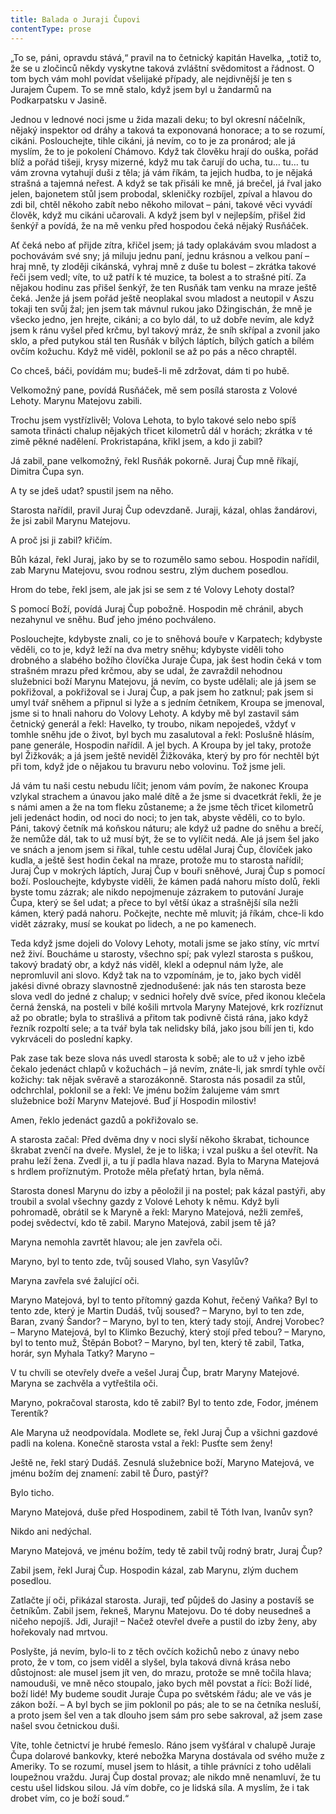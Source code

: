 ```yaml
---
title: Balada o Juraji Čupovi
contentType: prose
---
```


<section>

„To se, páni, opravdu stává,“ pravil na to četnický kapitán Havelka, „totiž to, že se u zločinců někdy vyskytne taková zvláštní svědomitost a řádnost. O tom bych vám mohl povídat všelijaké případy, ale nejdivnější je ten s Jurajem Čupem. To se mně stalo, když jsem byl u žandarmů na Podkarpatsku v Jasině.

Jednou v lednové noci jsme u žida mazali deku; to byl okresní náčelník, nějaký inspektor od dráhy a taková ta exponovaná honorace; a to se rozumí, cikáni. Poslouchejte, tihle cikáni, já nevím, co to je za pronárod; ale já myslím, že to je pokolení Chámovo. Když tak člověku hrají do ouška, pořád blíž a pořád tišeji, krysy mizerné, když mu tak čarují do ucha, tu… tu… tu vám zrovna vytahují duši z těla; já vám říkám, ta jejich hudba, to je nějaká strašná a tajemná neřest. A když se tak přisáli ke mně, já brečel, já řval jako jelen, bajonetem stůl jsem probodal, skleničky rozbíjel, zpíval a hlavou do zdi bil, chtěl někoho zabít nebo někoho milovat – páni, takové věci vyvádí člověk, když mu cikáni učarovali. A když jsem byl v nejlepším, přišel žid šenkýř a povídá, že na mě venku před hospodou čeká nějaký Rusňáček.

Ať čeká nebo ať přijde zítra, křičel jsem; já tady oplakávám svou mladost a pochovávám své sny; já miluju jednu paní, jednu krásnou a velkou paní – hraj mně, ty zloději cikánská, vyhraj mně z duše tu bolest – zkrátka takové řeči jsem vedl; víte, to už patří k té muzice, ta bolest a to strašné pití. Za nějakou hodinu zas přišel šenkýř, že ten Rusňák tam venku na mraze ještě čeká. Jenže já jsem pořád ještě neoplakal svou mladost a neutopil v Aszu tokaji ten svůj žal; jen jsem tak mávnul rukou jako Džingischán, že mně je všecko jedno, jen hrejte, cikáni; a co bylo dál, to už dobře nevím, ale když jsem k ránu vyšel před krčmu, byl takový mráz, že sníh skřípal a zvonil jako sklo, a před putykou stál ten Rusňák v bílých láptích, bílých gatích a bílém ovčím kožuchu. Když mě viděl, poklonil se až po pás a něco chraptěl.

Co chceš, báči, povídám mu; budeš-li mě zdržovat, dám ti po hubě.

Velkomožný pane, povídá Rusňáček, mě sem posílá starosta z Volové Lehoty. Marynu Matejovu zabili.

Trochu jsem vystřízlivěl; Volova Lehota, to bylo takové selo nebo spíš samota třinácti chalup nějakých třicet kilometrů dál v horách; zkrátka v té zimě pěkné nadělení. Prokristapána, křikl jsem, a kdo ji zabil?

Já zabil, pane velkomožný, řekl Rusňák pokorně. Juraj Čup mně říkají, Dimitra Čupa syn.

A ty se jdeš udat? spustil jsem na něho.

Starosta nařídil, pravil Juraj Čup odevzdaně. Juraji, kázal, ohlas žandárovi, že jsi zabil Marynu Matejovu.

A proč jsi ji zabil? křičím.

Bůh kázal, řekl Juraj, jako by se to rozumělo samo sebou. Hospodin nařídil, zab Marynu Matejovu, svou rodnou sestru, zlým duchem posedlou.

Hrom do tebe, řekl jsem, ale jak jsi se sem z té Volovy Lehoty dostal?

S pomocí Boží, povídá Juraj Čup pobožně. Hospodin mě chránil, abych nezahynul ve sněhu. Buď jeho jméno pochváleno.

Poslouchejte, kdybyste znali, co je to sněhová bouře v Karpatech; kdybyste věděli, co to je, když leží na dva metry sněhu; kdybyste viděli toho drobného a slabého božího človíčka Juraje Čupa, jak šest hodin čeká v tom strašném mrazu před krčmou, aby se udal, že zavraždil nehodnou služebnici boží Marynu Matejovu, já nevím, co byste udělali; ale já jsem se pokřižoval, a pokřižoval se i Juraj Čup, a pak jsem ho zatknul; pak jsem si umyl tvář sněhem a připnul si lyže a s jedním četníkem, Kroupa se jmenoval, jsme si to hnali nahoru do Volovy Lehoty. A kdyby mě byl zastavil sám četnický generál a řekl: Havelko, ty troubo, nikam nepojedeš, vždyť v tomhle sněhu jde o život, byl bych mu zasalutoval a řekl: Poslušně hlásím, pane generále, Hospodin nařídil. A jel bych. A Kroupa by jel taky, protože byl Žižkovák; a já jsem ještě neviděl Žižkováka, který by pro fór nechtěl být při tom, když jde o nějakou tu bravuru nebo volovinu. Tož jsme jeli.

Já vám tu naši cestu nebudu líčit; jenom vám povím, že nakonec Kroupa vzlykal strachem a únavou jako malé dítě a že jsme si dvacetkrát řekli, že je s námi amen a že na tom fleku zůstaneme; a že jsme těch třicet kilometrů jeli jedenáct hodin, od noci do noci; to jen tak, abyste věděli, co to bylo. Páni, takový četník má koňskou náturu; ale když už padne do sněhu a brečí, že nemůže dál, tak to už musí být, že se to vylíčit nedá. Ale já jsem šel jako ve snách a jenom jsem si říkal, tuhle cestu udělal Juraj Čup, človíček jako kudla, a ještě šest hodin čekal na mraze, protože mu to starosta nařídil; Juraj Čup v mokrých láptích, Juraj Čup v bouři sněhové, Juraj Čup s pomocí boží. Poslouchejte, kdybyste viděli, že kámen padá nahoru místo dolů, řekli byste tomu zázrak; ale nikdo nepojmenuje zázrakem to putování Juraje Čupa, který se šel udat; a přece to byl větší úkaz a strašnější síla nežli kámen, který padá nahoru. Počkejte, nechte mě mluvit; já říkám, chce-li kdo vidět zázraky, musí se koukat po lidech, a ne po kamenech.

Teda když jsme dojeli do Volovy Lehoty, motali jsme se jako stíny, víc mrtví než živí. Boucháme u starosty, všechno spí; pak vylezl starosta s puškou, takový bradatý obr, a když nás viděl, klekl a odepnul nám lyže, ale nepromluvil ani slovo. Když tak na to vzpomínám, je to, jako bych viděl jakési divné obrazy slavnostně zjednodušené: jak nás ten starosta beze slova vedl do jedné z chalup; v sednici hořely dvě svíce, před ikonou klečela černá ženská, na posteli v bílé košili mrtvola Maryny Matejové, krk rozříznut až po obratle; byla to strašlivá a přitom tak podivně čistá rána, jako když řezník rozpoltí sele; a ta tvář byla tak nelidsky bílá, jako jsou bílí jen ti, kdo vykrváceli do poslední kapky.

Pak zase tak beze slova nás uvedl starosta k sobě; ale to už v jeho izbě čekalo jedenáct chlapů v kožuchách – já nevím, znáte-li, jak smrdí tyhle ovčí kožichy: tak nějak svěravě a starozákonně. Starosta nás posadil za stůl, odchrchlal, poklonil se a řekl: Ve jménu božím žalujeme vám smrt služebnice boží Marynv Matejové. Buď jí Hospodin milostiv!

Amen, řeklo jedenáct gazdů a pokřižovalo se.

A starosta začal: Před dvěma dny v noci slyší někoho škrabat, tichounce škrabat zvenčí na dveře. Myslel, že je to liška; i vzal pušku a šel otevřít. Na prahu leží žena. Zvedl ji, a tu jí padla hlava nazad. Byla to Maryna Matejová s hrdlem proříznutým. Protože měla přeťatý hrtan, byla němá.

Starosta donesl Marynu do izby a pěoložil ji na postel; pak kázal pastýři, aby troubil a svolal všechny gazdy z Volové Lehoty k němu. Když byli pohromadě, obrátil se k Maryně a řekl: Maryno Matejová, nežli zemřeš, podej svědectví, kdo tě zabil. Maryno Matejová, zabil jsem tě já?

Maryna nemohla zavrtět hlavou; ale jen zavřela oči.

Maryno, byl to tento zde, tvůj soused Vlaho, syn Vasylův?

Maryna zavřela své žalující oči.

Maryno Matejová, byl to tento přítomný gazda Kohut, řečený Vaňka? Byl to tento zde, který je Martin Dudáš, tvůj soused? – Maryno, byl to ten zde, Baran, zvaný Šandor? – Maryno, byl to ten, který tady stojí, Andrej Vorobec? – Maryno Matejová, byl to Klimko Bezuchý, který stojí před tebou? – Maryno, byl to tento muž, Štěpán Bobot? – Maryno, byl ten, který tě zabil, Tatka, horár, syn Myhala Tatky? Maryno –

V tu chvíli se otevřely dveře a vešel Juraj Čup, bratr Maryny Matejové. Maryna se zachvěla a vytřeštila oči.

Maryno, pokračoval starosta, kdo tě zabil? Byl to tento zde, Fodor, jménem Terentík?

Ale Maryna už neodpovídala. Modlete se, řekl Juraj Čup a všichni gazdové padli na kolena. Konečně starosta vstal a řekl: Pusťte sem ženy!

Ještě ne, řekl starý Dudáš. Zesnulá služebnice boží, Maryno Matejová, ve jménu božím dej znamení: zabil tě Ďuro, pastýř?

Bylo ticho.

Maryno Matejová, duše před Hospodinem, zabil tě Tóth Ivan, Ivanův syn?

Nikdo ani nedýchal.

Maryno Matejová, ve jménu božím, tedy tě zabil tvůj rodný bratr, Juraj Čup?

Zabil jsem, řekl Juraj Čup. Hospodin kázal, zab Marynu, zlým duchem posedlou.

Zatlačte jí oči, přikázal starosta. Juraji, teď půjdeš do Jasiny a postavíš se četníkům. Zabil jsem, řekneš, Marynu Matejovu. Do té doby neusedneš a ničeho nepojíš. Jdi, Juraji! – Načež otevřel dveře a pustil do izby ženy, aby hořekovaly nad mrtvou.

Poslyšte, já nevím, bylo-li to z těch ovčích kožichů nebo z únavy nebo proto, že v tom, co jsem viděl a slyšel, byla taková divná krása nebo důstojnost: ale musel jsem jít ven, do mrazu, protože se mně točila hlava; namouduši, ve mně něco stoupalo, jako bych měl povstat a říci: Boží lidé, boží lidé! My budeme soudit Juraje Čupa po světském řádu; ale ve vás je zákon boží. – A byl bych se jim poklonil po pás; ale to se na četníka nesluší, a proto jsem šel ven a tak dlouho jsem sám pro sebe sakroval, až jsem zase našel svou četnickou duši.

Víte, tohle četnictví je hrubé řemeslo. Ráno jsem vyšťáral v chalupě Juraje Čupa dolarové bankovky, které nebožka Maryna dostávala od svého muže z Ameriky. To se rozumí, musel jsem to hlásit, a tihle právníci z toho udělali loupežnou vraždu. Juraj Čup dostal provaz; ale nikdo mně nenamluví, že tu cestu ušel lidskou silou. Já vím dobře, co je lidská síla. A myslím, že i tak drobet vím, co je boží soud.“

</section>

[^1]: Glochidy/glochidie (řec.) – ostnaté chlupy kaktusovitých rostlin. _Pozn. red._

[^2]: Kontor/kontoár (franc.) – kancelář (účtárna, písárna). _Pozn. red._

[^3]: Ramšl – hazardní karetní hra. _Pozn. red._

[^4]: Neppr (něm.) – podvodník, prodavač bezcenného zboží. _Pozn. red._

[^5]: Šartéka – bezcenná kniha. _Pozn. red._

[^6]: Termit (řec.) – druh zápalné směsi. _Pozn. red._

[^7]: Kaliko (podle ind. města Calicut) – řidší bavlněná tkanina. _Pozn. red._

[^8]: Pakeboty – poštovní, obchodní lodě. _Pozn. red._

[^9]: Renitenti – vzpurní lidé. _Pozn. red._

[^10]: Acta sanctorum – (dosl. činy svatých) – edice životopisů svatých. _Pozn. red._

[^11]: Bollandisté – vydavatelé těchto životopisů (podle jezuity Jeana Bollanda, který Acta sanctorum v r. 1643 založil). _Pozn. red._

[^12]: Frontdiensttauglich! Sofort einrücken! (něm.) – Schopen služby na frontě! Ihned narukovat! _Pozn. red._

[^13]: Tauglich (něm.) – schopný (vojenské služby). _Pozn. red._

[^14]: Einbeinig (něm.) – jednonohý. _Pozn. red._

[^15]: Sacramentum sanctae confessionis (lat.) – svátost svaté zpovědi. _Pozn. red._

[^16]: Kontrfej – podobizna, zde obličej. _Pozn. red._

[^17]: N – zkratka pro zánět ledvin (nefritida). _Pozn. red._

[^18]: Em O – morfium. _Pozn. red._

[^19]: In carcere et catenis (lat.) – ve vězení a řetězech. _Pozn. red._

[^20]: Dolus (lat.) – zlý úmysl. _Pozn. red._

[^21]: In re (lat.) – ve věci. _Pozn. red._

[^22]: Šmízo – nekvalitní zboží, aušus. _Pozn. red._

[^23]: Straits Settlements – skupina britských kolonií v jihovýchodní Asii. _Pozn. red._
